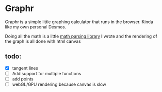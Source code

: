 # Graphr

Graphr is a simple little graphing calculator that runs in the browser. Kinda like my own personal Desmos.

Doing all the math is a little [math parsing library](https://github.com/EvanChisholm1/math-parser) I wrote and the rendering of the graph is all done with html canvas

## todo:

-   [x] tangent lines
-   [ ] Add support for multiple functions
-   [ ] add points
-   [ ] webGL/GPU rendering because canvas is slow
